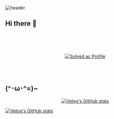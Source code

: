 ![header](https://capsule-render.vercel.app/api?type=Waving&color=gradient&customColorList=8&height=180&fontAlignY=37&section=header&text=✦
)


## Hi there 👋

<br />
<br />
<br />

<div align="center">

  [![Solved.ac Profile](http://mazassumnida.wtf/api/v2/generate_badge?boj=zee1212)](https://solved.ac/zee1212/)

</div>

<br />
<br />

## (^･ω･^=)~

<div align="center">

 [![Velog's GitHub stats](https://velog-readme-stats.vercel.app/api?name=ny3300)](https://github.com/ny3300/velog-readme-stats)
 
</div>

[![Velog's GitHub stats](https://velog-readme-stats.vercel.app/api/badge?name=ny3300)](https://velog.io/@ny3300)
